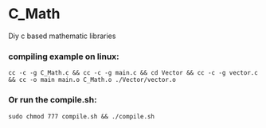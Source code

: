 # C_Math
Diy c based mathematic libraries

### compiling example on linux:  
    cc -c -g C_Math.c && cc -c -g main.c && cd Vector && cc -c -g vector.c && cc -o main main.o C_Math.o ./Vector/vector.o
### Or run the compile.sh:
    sudo chmod 777 compile.sh && ./compile.sh
